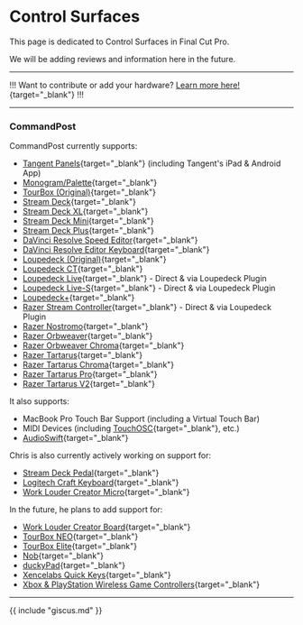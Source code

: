 # Control Surfaces

This page is dedicated to Control Surfaces in Final Cut Pro.

We will be adding reviews and information here in the future.

---

!!!
Want to contribute or add your hardware? [Learn more here!](https://fcp.cafe/contribute/){target="_blank"}
!!!

---

### CommandPost

CommandPost currently supports:

- [Tangent Panels](http://tangentwave.co.uk){target="_blank"} (including Tangent's iPad & Android App)<br />
- [Monogram/Palette](https://monogramcc.com){target="_blank"}<br />
- [TourBox (Original)](https://www.tourboxtech.com){target="_blank"}<br />
- [Stream Deck](https://www.elgato.com/en/gaming/stream-deck){target="_blank"}<br />
- [Stream Deck XL](https://www.elgato.com/en/gaming/stream-deck){target="_blank"}<br />
- [Stream Deck Mini](https://www.elgato.com/en/gaming/stream-deck){target="_blank"}<br />
- [Stream Deck Plus](https://www.elgato.com/en/gaming/stream-deck){target="_blank"}<br />
- [DaVinci Resolve Speed Editor](https://www.blackmagicdesign.com/media/release/20201109-02){target="_blank"}<br />
- [DaVinci Resolve Editor Keyboard](https://www.blackmagicdesign.com/au/products/davinciresolve/keyboard){target="_blank"}<br />
- [Loupedeck (Original)](https://loupedeck.com){target="_blank"}<br />
- [Loupedeck CT](https://loupedeck.com){target="_blank"}<br />
- [Loupedeck Live](https://loupedeck.com){target="_blank"} - Direct & via Loupedeck Plugin<br />
- [Loupedeck Live-S](https://www.indiegogo.com/projects/loupedeck-live-s-customizable-streaming-console#/){target="_blank"} - Direct & via Loupedeck Plugin<br />
- [Loupedeck+](https://loupedeck.com){target="_blank"}<br />
- [Razer Stream Controller](https://www.razer.com/au-en/streaming-accessories/razer-stream-controller){target="_blank"} - Direct & via Loupedeck Plugin<br />
- [Razer Nostromo](https://www2.razer.com/ap-en/gaming-keyboards-keypads/razer-nostromo){target="_blank"}<br />
- [Razer Orbweaver](https://www2.razer.com/ap-en/gaming-keyboards-keypads/razer-orbweaver-2012){target="_blank"}<br />
- [Razer Orbweaver Chroma](https://mysupport.razer.com/app/answers/detail/a_id/3619/~/razer-orbweaver-chroma-%7C-rz07-01440-support){target="_blank"}<br />
- [Razer Tartarus](https://mysupport.razer.com/app/answers/detail/a_id/3614/~/razer-tartarus-%7C-rz07-010301-support){target="_blank"}<br />
- [Razer Tartarus Chroma](https://mysupport.razer.com/app/answers/detail/a_id/3617/~/razer-tartarus-chroma-%7C-rz07-01510-support){target="_blank"}<br />
- [Razer Tartarus Pro](https://www.razer.com/au-en/gaming-keypads/razer-tartarus-pro){target="_blank"}<br />
- [Razer Tartarus V2](https://www.razer.com/gaming-keypads/Razer-Tartarus-V2/RZ07-02270100-R3U1){target="_blank"}

It also supports:

- MacBook Pro Touch Bar Support (including a Virtual Touch Bar)
- MIDI Devices (including [TouchOSC](https://hexler.net/products/touchosc){target="_blank"}, etc.)
- [AudioSwift](https://audioswiftapp.com){target="_blank"}

Chris is also currently actively working on support for:

- [Stream Deck Pedal](https://www.elgato.com/en/stream-deck-pedal){target="_blank"}
- [Logitech Craft Keyboard](https://www.logitech.com/en-us/products/keyboards/craft.920-008484.html){target="_blank"}
- [Work Louder Creator Micro](https://worklouder.cc/creator-micro/){target="_blank"}

In the future, he plans to add support for:

- [Work Louder Creator Board](https://worklouder.cc/creator-board/){target="_blank"}
- [TourBox NEO](https://www.tourboxtech.com/en/product.html){target="_blank"}
- [TourBox Elite](https://www.tourboxtech.com/en/TourBoxElite-product.html){target="_blank"}
- [Nob](https://www.nobcontrol.com){target="_blank"}
- [duckyPad](https://www.kickstarter.com/projects/dekunukem/duckypad-do-it-all-mechanical-macropad){target="_blank"}
- [Xencelabs Quick Keys](https://www.xencelabs.com/product/xencelabs-quick-keys-remote/){target="_blank"}
- [Xbox & PlayStation Wireless Game Controllers](https://support.apple.com/en-au/HT210414){target="_blank"}

---

{{ include "giscus.md" }}